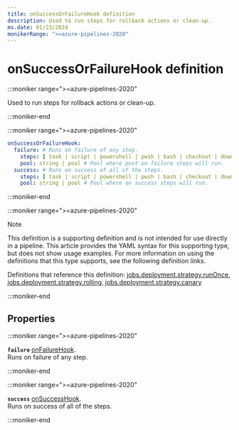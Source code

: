 ```yaml
---
title: onSuccessOrFailureHook definition
description: Used to run steps for rollback actions or clean-up.
ms.date: 01/23/2024
monikerRange: ">=azure-pipelines-2020"
---
```


# onSuccessOrFailureHook definition

<!-- :::description::: -->
:::moniker range=">=azure-pipelines-2020"

<!-- :::editable-content name="description"::: -->
Used to run steps for rollback actions or clean-up.
<!-- :::editable-content-end::: -->

:::moniker-end
<!-- :::description-end::: -->

<!-- :::syntax::: -->
:::moniker range=">=azure-pipelines-2020"

```yaml
onSuccessOrFailureHook:
  failure: # Runs on failure of any step.
    steps: [ task | script | powershell | pwsh | bash | checkout | download | downloadBuild | getPackage | publish | template | reviewApp ] # A list of steps to run.
    pool: string | pool # Pool where post on failure steps will run.
  success: # Runs on success of all of the steps.
    steps: [ task | script | powershell | pwsh | bash | checkout | download | downloadBuild | getPackage | publish | template | reviewApp ] # A list of steps to run.
    pool: string | pool # Pool where on success steps will run.
```

:::moniker-end
<!-- :::syntax-end::: -->

<!-- :::parents::: -->
:::moniker range=">=azure-pipelines-2020"

> [!NOTE]
> This definition is a supporting definition and is not intended for use directly in a pipeline. This article provides the YAML syntax for this supporting type, but does not show usage examples. For more information on using the definitions that this type supports, see the following definition links.

Definitions that reference this definition: [jobs.deployment.strategy.runOnce](jobs-deployment-strategy-run-once.md), [jobs.deployment.strategy.rolling](jobs-deployment-strategy-rolling.md), [jobs.deployment.strategy.canary](jobs-deployment-strategy-canary.md)

:::moniker-end
<!-- :::parents-end::: -->

## Properties

<!-- :::properties::: -->
<!-- :::item name="failure"::: -->
:::moniker range=">=azure-pipelines-2020"

**`failure`** [onFailureHook](on-failure-hook.md).<br><!-- :::editable-content name="propDescription"::: -->
Runs on failure of any step.
<!-- :::editable-content-end::: -->

:::moniker-end
<!-- :::item-end::: -->
<!-- :::item name="success"::: -->
:::moniker range=">=azure-pipelines-2020"

**`success`** [onSuccessHook](on-success-hook.md).<br><!-- :::editable-content name="propDescription"::: -->
Runs on success of all of the steps.
<!-- :::editable-content-end::: -->

:::moniker-end
<!-- :::item-end::: -->
<!-- :::properties-end::: -->

<!-- :::remarks::: -->
<!-- :::editable-content name="remarks"::: -->
<!-- :::editable-content-end::: -->
<!-- :::remarks-end::: -->

<!-- :::examples::: -->
<!-- :::editable-content name="examples"::: -->
<!-- :::editable-content-end::: -->
<!-- :::examples-end::: -->

<!-- :::see-also::: -->
<!-- :::editable-content name="seeAlso"::: -->
<!-- :::editable-content-end::: -->
<!-- :::see-also-end::: -->